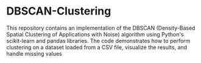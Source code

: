 # DBSCAN-Clustering
This repository contains an implementation of the DBSCAN (Density-Based Spatial Clustering of Applications with Noise) algorithm using Python's scikit-learn and pandas libraries. The code demonstrates how to perform clustering on a dataset loaded from a CSV file, visualize the results, and handle missing values
